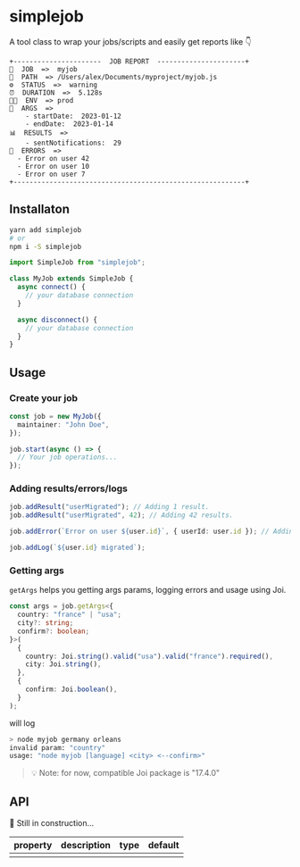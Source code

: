 # simplejob

A tool class to wrap your jobs/scripts and easily get reports like 👇

```
+----------------------  JOB REPORT  ----------------------+
👷  JOB  =>  myjob
📁  PATH  => /Users/alex/Documents/myproject/myjob.js
⚙️  STATUS  =>  warning
⏰  DURATION  =>  5.128s
👨‍💻  ENV  => prod
💬  ARGS  =>
	- startDate:  2023-01-12
	- endDate:  2023-01-14
📊  RESULTS  =>
	- sentNotifications:  29
🚨  ERRORS  =>
  - Error on user 42
  - Error on user 10
  - Error on user 7
+----------------------------------------------------------+
```

## Installaton

```sh
yarn add simplejob
# or
npm i -S simplejob
```

```ts
import SimpleJob from "simplejob";

class MyJob extends SimpleJob {
  async connect() {
    // your database connection
  }

  async disconnect() {
    // your database connection
  }
}
```

## Usage

### Create your job

```ts
const job = new MyJob({
  maintainer: "John Doe",
});

job.start(async () => {
  // Your job operations...
});
```

### Adding results/errors/logs

```ts
job.addResult("userMigrated"); // Adding 1 result.
job.addResult("userMigrated", 42); // Adding 42 results.

job.addError(`Error on user ${user.id}`, { userId: user.id }); // Adding an error with data.

job.addLog(`${user.id} migrated`);
```

### Getting args

`getArgs` helps you getting args params, logging errors and usage using Joi.

```ts
const args = job.getArgs<{
  country: "france" | "usa";
  city?: string;
  confirm?: boolean;
}>(
  {
    country: Joi.string().valid("usa").valid("france").required(),
    city: Joi.string(),
  },
  {
    confirm: Joi.boolean(),
  }
);
```

will log

```sh
> node myjob germany orleans
invalid param: "country"
usage: "node myjob [language] <city> <--confirm>"
```

> 💡 Note: for now, compatible Joi package is "17.4.0"

## API

🚧 Still in construction...

| property | description | type | default |
| -------- | ----------- | ---- | ------- |
|          |             |      |         |
